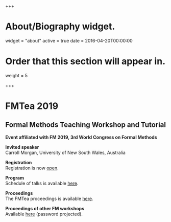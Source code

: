 +++
# About/Biography widget.
widget = "about"
active = true
date = 2016-04-20T00:00:00

# Order that this section will appear in.
weight = 5


 
+++

# FMTea 2019
## Formal Methods Teaching Workshop and Tutorial
**Event affiliated with FM 2019, 3rd World Congress on Formal Methods** 
</br>

<!--**Porto, Portugal**</br>
--><!--**Oct 7, 2019**-->
 

**Invited speaker**</br>
Carroll Morgan, University of New South Wales, Australia

**Registration**</br>
Registration is now [open](http://formalmethods2019.inesctec.pt/?page_id=2221).

**Program**</br>
Schedule of talks is available [here](https://www.easychair.org/smart-program/FMTea19/).

**Proceedings**</br>
The FMTea proceedings is available [here](https://link.springer.com/book/10.1007/978-3-030-32441-4).

**Proceedings of other FM workshops**</br>
Available [here](https://fm19-ws.dcc.fc.up.pt) (password projected).

